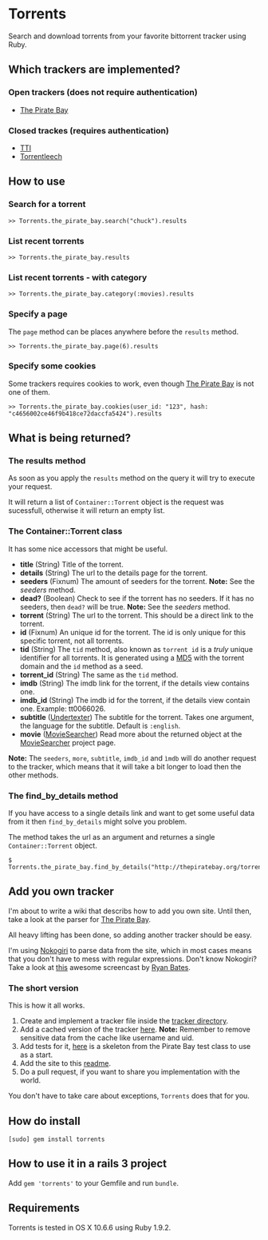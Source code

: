 # Torrents

Search and download torrents from your favorite bittorrent tracker using Ruby.

## Which trackers are implemented?

### Open trackers (does not require authentication)

- [The Pirate Bay](http://thepiratebay.org/)

### Closed trackes (requires authentication)

- [TTI](http://tti.nu/)
- [Torrentleech](http://www.torrentleech.org/)

## How to use

### Search for a torrent

    >> Torrents.the_pirate_bay.search("chuck").results
    
### List recent torrents

    >> Torrents.the_pirate_bay.results
    
### List recent torrents - with category

    >> Torrents.the_pirate_bay.category(:movies).results
    
### Specify a page

The `page` method can be places anywhere before the `results` method.

    >> Torrents.the_pirate_bay.page(6).results

### Specify some cookies

Some trackers requires cookies to work, even though [The Pirate Bay](http://thepiratebay.org/) is not one of them.

    >> Torrents.the_pirate_bay.cookies(user_id: "123", hash: "c4656002ce46f9b418ce72daccfa5424").results

## What is being returned?

### The results method

As soon as you apply the `results` method on the query it will try to execute your request.

It will return a list of `Container::Torrent` object is the request was sucessfull, otherwise it will return an empty list.

### The Container::Torrent class

It has some nice accessors that might be useful.

- **title** (String) Title of the torrent.
- **details** (String) The url to the details page for the torrent.
- **seeders** (Fixnum) The amount of seeders for the torrent. **Note:** See the *seeders* method.
- **dead?** (Boolean) Check to see if the torrent has no seeders. If it has no seeders, then `dead?` will be true. **Note:** See the *seeders* method.
- **torrent** (String) The url to the torrent. This should be a direct link to the torrent.
- **id** (Fixnum) An unique id for the torrent. The id is only unique for this specific torrent, not all torrents.
- **tid** (String) The `tid` method, also known as `torrent id` is a *truly* unique identifier for all torrents. It is generated using a [MD5](http://sv.wikipedia.org/wiki/MD5) with the torrent domain and the `id` method as a seed.
- **torrent_id** (String) The same as the `tid` method.
- **imdb** (String) The imdb link for the torrent, if the details view contains one. 
- **imdb_id** (String) The imdb id for the torrent, if the details view contain one. Example: tt0066026.
- **subtitle** ([Undertexter](https://github.com/oleander/Undertexter)) The subtitle for the torrent. Takes one argument, the language for the subtitle. Default is `:english`.
- **movie** ([MovieSearcher](https://github.com/oleander/MovieSearcher)) Read more about the returned object at the [MovieSearcher](https://github.com/oleander/MovieSearcher) project page.

**Note:** The `seeders`, `more`, `subtitle`, `imdb_id` and `ìmdb` will do another request to the tracker, which means that it will take a bit longer to load then the other methods.

### The find_by_details method

If you have access to a single details link and want to get some useful data from it then `find_by_details` might solve you problem.

The method takes the url as an argument and returnes a single `Container::Torrent` object.

    $ Torrents.the_pirate_bay.find_by_details("http://thepiratebay.org/torrent/6173093/")

## Add you own tracker

I'm about to write a wiki that describs how to add you own site.
Until then, take a look at the parser for [The Pirate Bay](https://github.com/oleander/Torrents/blob/master/lib/torrents/trackers/the_pirate_bay.rb).

All heavy lifting has been done, so adding another tracker should be easy.

I'm using [Nokogiri](http://nokogiri.org/) to parse data from the site, which in most cases means that you don't have to mess with regular expressions.
Don't know Nokogiri? Take a look at [this](http://railscasts.com/episodes/190-screen-scraping-with-nokogiri) awesome screencast by [Ryan Bates](https://github.com/ryanb).

### The short version

This is how it all works.

1. Create and implement a tracker file inside the [tracker directory](https://github.com/oleander/Torrents/tree/master/lib/torrents/trackers).
2. Add a cached version of the tracker [here](https://github.com/oleander/Torrents/tree/master/spec/data). **Note:** Remember to remove sensitive data from the cache like username and uid.
2. Add tests for it, [here](https://github.com/oleander/Torrents/blob/master/spec/trackers/the_pirate_bay_spec.rb) is a skeleton from the Pirate Bay test class to use as a start.
3. Add the site to this [readme](https://github.com/oleander/Torrents/blob/master/README.md).
4. Do a pull request, if you want to share you implementation with the world.

You don't have to take care about exceptions, `Torrents` does that for you.

## How do install

    [sudo] gem install torrents
    
## How to use it in a rails 3 project

Add `gem 'torrents'` to your Gemfile and run `bundle`.

## Requirements

Torrents is tested in OS X 10.6.6 using Ruby 1.9.2.
